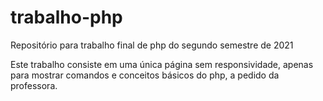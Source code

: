 # trabalho-php
Repositório para trabalho final de php do segundo semestre de 2021


Este trabalho consiste em uma única página sem responsividade, apenas para mostrar comandos e conceitos básicos do php, a pedido da professora.
